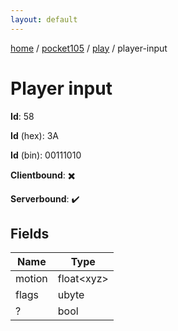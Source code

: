 ```yaml
---
layout: default
---
```


[home](/)  /  [pocket105](/protocol/pocket105)  /  [play](/protocol/pocket105/play)  /  player-input

# Player input

**Id**: 58

**Id** (hex): 3A

**Id** (bin): 00111010

**Clientbound**: ✖️

**Serverbound**: ✔️

## Fields

Name | Type
---|---
motion | float&lt;xyz&gt;
flags | ubyte
? | bool
